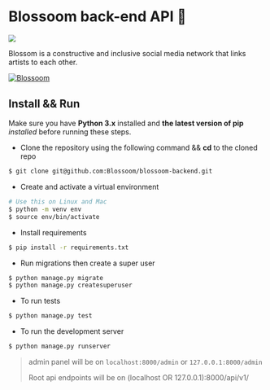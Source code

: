 # 									Blossoom back-end API 🌸



<img src="/home/cyber/Pictures/Screenshot from 2022-01-27 21-45-00.png" style="zoom:90%;" />



Blossom is a constructive and inclusive social media network that links artists to each other. 

<a href="https://blossoom-api.herokuapp.com//">![Blossoom](https://img.shields.io/badge/Blossoom-API-9cf?style=for-the-badge)</a>



## Install && Run

Make sure you have **Python 3.x** installed and **the latest version of pip** *installed* before running these steps.

- Clone the repository using the following command && **cd** to the cloned repo

```bash
$ git clone git@github.com:Blossoom/blossoom-backend.git
```

- Create and activate a virtual environment

```bash
# Use this on Linux and Mac
$ python -m venv env
$ source env/bin/activate
```

- Install requirements

```bash
$ pip install -r requirements.txt
```

- Run migrations then create a super user

```bash
$ python manage.py migrate
$ python manage.py createsuperuser
```

- To run tests

```bash
$ python manage.py test 
```

- To run the development server

```bash
$ python manage.py runserver
```

> admin panel will be on `localhost:8000/admin` or `127.0.0.1:8000/admin`
>
> Root api endpoints will be on (localhost OR 127.0.0.1):8000/api/v1/
